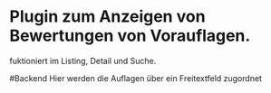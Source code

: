 # Plugin zum Anzeigen von Bewertungen von Vorauflagen. 
fuktioniert im Listing, Detail und Suche. 

#Backend
Hier werden die Auflagen über ein Freitextfeld zugordnet
